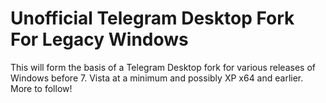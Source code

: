 # Unofficial Telegram Desktop Fork For Legacy Windows

This will form the basis of a Telegram Desktop fork for various releases of Windows before 7.
Vista at a minimum and possibly XP x64 and earlier. More to follow!
